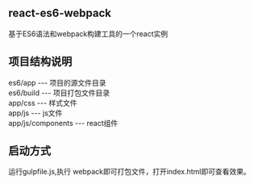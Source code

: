 ## react-es6-webpack
基于ES6语法和webpack构建工具的一个react实例

## 项目结构说明

es6/app           --- 项目的源文件目录 <br/>
es6/build         --- 项目打包文件目录 <br/>
app/css           --- 样式文件 <br/>
app/js            --- js文件 <br/>
app/js/components --- react组件 <br/>

## 启动方式
运行gulpfile.js,执行 webpack即可打包文件，打开index.html即可查看效果。
